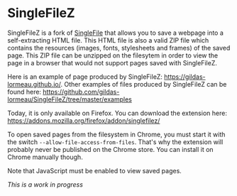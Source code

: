 # SingleFileZ
SingleFileZ is a fork of [SingleFile](https://addons.mozilla.org/en-US/firefox/addon/single-file) that allows you to save a webpage into a self-extracting HTML file. This HTML file is also a valid ZIP file which contains the resources (images, fonts, stylesheets and frames) of the saved page. This ZIP file can be unzipped on the filesytem in order to view the page in a browser that would not support pages saved with SingleFileZ.

Here is an example of page produced by SingleFileZ: https://gildas-lormeau.github.io/. Other examples of files produced by SingleFileZ can be found here: https://github.com/gildas-lormeau/SingleFileZ/tree/master/examples

Today, it is only available on Firefox. You can download the extension here: https://addons.mozilla.org/firefox/addon/singlefilez/

To open saved pages from the filesystem in Chrome, you must start it with the switch `--allow-file-access-from-files`. That's why the extension will probably never be published on the Chrome store. You can install it on Chrome manually though.

Note that JavaScript must be enabled to view saved pages.

*This is a work in progress*
